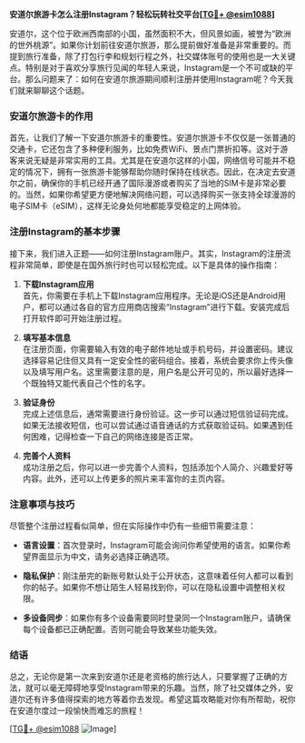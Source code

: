**安道尔旅游卡怎么注册Instagram？轻松玩转社交平台[[TG💪+ @esim1088](https://t.me/s/esim1088)]**

安道尔，这个位于欧洲西南部的小国，虽然面积不大，但风景如画，被誉为“欧洲的世外桃源”。如果你计划前往安道尔旅游，那么提前做好准备是非常重要的。而提到旅行准备，除了打包行李和规划行程之外，社交媒体账号的使用也是一大关键点。特别是对于喜欢分享旅行见闻的年轻人来说，Instagram是一个不可或缺的平台。那么问题来了：如何在安道尔旅游期间顺利注册并使用Instagram呢？今天我们就来聊聊这个话题。

### 安道尔旅游卡的作用

首先，让我们了解一下安道尔旅游卡的重要性。安道尔旅游卡不仅仅是一张普通的交通卡，它还包含了多种便利服务，比如免费WiFi、景点门票折扣等。这对于游客来说无疑是非常实用的工具。尤其是在安道尔这样的小国，网络信号可能并不稳定的情况下，拥有一张旅游卡能够帮助你随时保持在线状态。因此，在决定去安道尔之前，确保你的手机已经开通了国际漫游或者购买了当地的SIM卡是非常必要的。当然，如果你希望更方便地解决网络问题，可以选择购买一张支持全球漫游的电子SIM卡（eSIM），这样无论身处何地都能享受稳定的上网体验。

### 注册Instagram的基本步骤

接下来，我们进入正题——如何注册Instagram账户。其实，Instagram的注册流程非常简单，即使是在国外旅行时也可以轻松完成。以下是具体的操作指南：

1. **下载Instagram应用**  
   首先，你需要在手机上下载Instagram应用程序。无论是iOS还是Android用户，都可以通过各自的官方应用商店搜索“Instagram”进行下载。安装完成后打开软件即可开始注册过程。

2. **填写基本信息**  
   在注册页面，你需要输入有效的电子邮件地址或手机号码，并设置密码。建议选择容易记住但又具有一定安全性的密码组合。接着，系统会要求你上传头像以及填写用户名。这里需要注意的是，用户名是公开可见的，所以最好选择一个既独特又能代表自己个性的名字。

3. **验证身份**  
   完成上述信息后，通常需要进行身份验证。这一步可以通过短信验证码完成。如果无法接收短信，也可以尝试通过语音通话的方式获取验证码。如果遇到任何困难，记得检查一下自己的网络连接是否正常。

4. **完善个人资料**  
   成功注册之后，你可以进一步完善个人资料，包括添加个人简介、兴趣爱好等内容。此外，还可以上传更多的照片来丰富你的主页内容。

### 注意事项与技巧

尽管整个注册过程看似简单，但在实际操作中仍有一些细节需要注意：

- **语言设置**：首次登录时，Instagram可能会询问你希望使用的语言。如果你希望界面显示为中文，请务必选择正确选项。
  
- **隐私保护**：刚注册完的新账号默认处于公开状态，这意味着任何人都可以看到你的帖子。如果你不想让陌生人轻易找到你，可以在隐私设置中调整相关权限。

- **多设备同步**：如果你有多个设备需要同时登录同一个Instagram账户，请确保每个设备都已正确配置。否则可能会导致某些功能失效。

### 结语

总之，无论你是第一次来到安道尔还是老资格的旅行达人，只要掌握了正确的方法，就可以毫无障碍地享受Instagram带来的乐趣。当然，除了社交媒体之外，安道尔还有许多值得探索的地方等着你去发现。希望这篇攻略能对你有所帮助，祝你在安道尔度过一段愉快而难忘的旅程！

[[TG💪+ @esim1088](https://t.me/s/esim1088) ![Image](https://i.postimg.cc/4NQfJmqS/Snipaste-2025-05-13-00-14-12.png)]